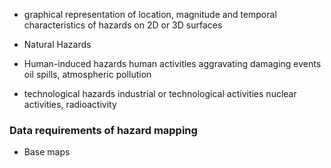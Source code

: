 - graphical representation of location, magnitude and temporal characteristics of hazards on 2D or 3D surfaces

- Natural Hazards
- Human-induced hazards
	  human activities aggravating damaging events
	  oil spills, atmospheric pollution
- technological hazards
	  industrial or technological activities
	  nuclear activities, radioactivity 

### Data requirements of hazard mapping
- Base maps
	  